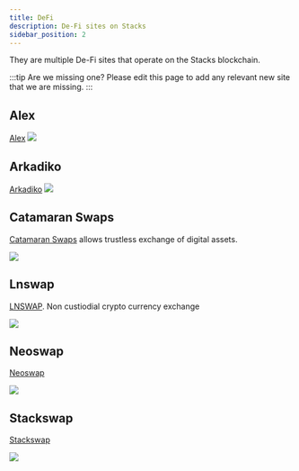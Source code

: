 ```yaml
---
title: DeFi
description: De-Fi sites on Stacks
sidebar_position: 2
---
```


They are multiple De-Fi sites that operate on the Stacks blockchain.

:::tip Are we missing one?
Please edit this page to add any relevant new site that we are missing.
:::

## Alex

[Alex](https://app.alexlab.co) ![](/img/sh_alex.png)

## Arkadiko

[Arkadiko](https://arkadiko.finance/) ![](/img/sh_arkadiko.png)

## Catamaran Swaps

[Catamaran Swaps](https://www.catamaranswaps.org/) allows trustless exchange of digital assets.

![](/img/sh_catamaran.png)

## Lnswap

[LNSWAP](https://www.lnswap.org). Non custiodial crypto currency exchange

![](/img/sh_lnswap.png)

## Neoswap

[Neoswap](https://neoswap.party)

![](/img/sh_neoswap.png)

## Stackswap

[Stackswap](https://app.stackswap.org/v2)

![](/img/sh_stackswap.png)

